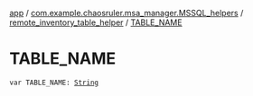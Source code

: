 [app](../../index.md) / [com.example.chaosruler.msa_manager.MSSQL_helpers](../index.md) / [remote_inventory_table_helper](index.md) / [TABLE_NAME](.)

# TABLE_NAME

`var TABLE_NAME: `[`String`](https://kotlinlang.org/api/latest/jvm/stdlib/kotlin/-string/index.html)